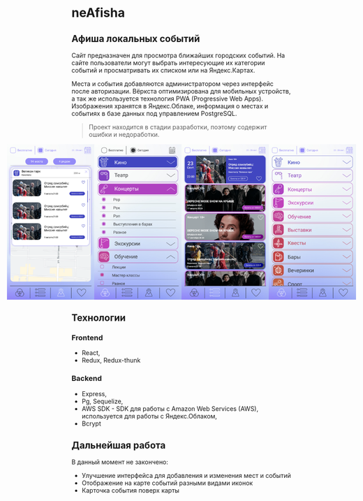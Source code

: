 # neAfisha
## Афиша локальных событий
Сайт предназначен для просмотра ближайших городских событий.
На сайте пользователи могут выбрать интересующие их категории событий и просматривать их списком или на Яндекс.Картах.

Места и события добавляются администратором через интерфейс после авторизации.
Вёркста оптимизирована для мобильных устройств, а так же используется технология PWA (Progressive Web Apps). 
Изображения хранятся в Яндекс.Облаке, информация о местах и событиях в базе данных под управлением PostgreSQL.

> Проект находится в стадии разработки, поэтому содержит ошибки и недоработки.
<div style="display: flex; justify-content: center;">
  <img src="https://github.com/Makapenko/neAfisha/blob/main/Frame%2022.png" alt="pic1" width="200">
  <img src="https://github.com/Makapenko/neAfisha/blob/main/Frame%2012.png" alt="pic1" width="200">
  <img src="https://github.com/Makapenko/neAfisha/blob/main/Frame%2023.png" alt="pic1" width="200">
  <img src="https://github.com/Makapenko/neAfisha/blob/main/Frame%2025.png" alt="pic1" width="200">
</div>

## Технологии
### Frontend
- React,
- Redux, Redux-thunk

### Backend
- Express,
- Pg, Sequelize,
- AWS SDK - SDK для работы с Amazon Web Services (AWS), используется для работы с Яндекс.Облаком,
- Bcrypt

## Дальнейшая работа
В данный момент не закончено:
- Улучшение интерфейса для добавления и изменения мест и событий 
- Отображение на карте событий разными видами иконок
- Карточка события поверх карты
